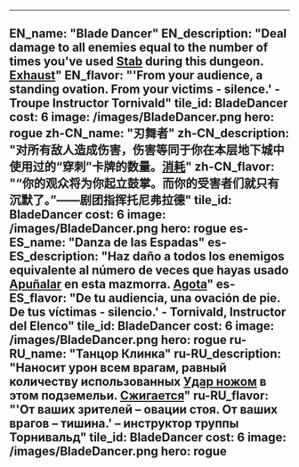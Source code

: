 ---

EN_name: "Blade Dancer"
EN_description: "Deal damage to all enemies equal to the number of times you've used <a href = '../en/abilities#Stab'>Stab</a> during this dungeon. <u>Exhaust</u>"
EN_flavor: "'From your audience, a standing ovation. From your victims - silence.' - Troupe Instructor Tornivald"
tile_id: BladeDancer
cost: 6
image: /images/BladeDancer.png
hero: rogue
zh-CN_name: "刃舞者"
zh-CN_description: "对所有敌人造成伤害，伤害等同于你在本层地下城中使用过的“穿刺”卡牌的数量。<u>消耗</u>"
zh-CN_flavor: "“你的观众将为你起立鼓掌。而你的受害者们就只有沉默了。”——剧团指挥托尼弗拉德"
tile_id: BladeDancer
cost: 6
image: /images/BladeDancer.png
hero: rogue
es-ES_name: "Danza de las Espadas"
es-ES_description: "Haz daño a todos los enemigos equivalente al número de veces que hayas usado <a href = '../es_es/abilities#Stab'>Apuñalar</a> en esta mazmorra. <u>Agota</u>"
es-ES_flavor: "De tu audiencia, una ovación de pie. De tus víctimas - silencio.' - Tornivald, Instructor del Elenco"
tile_id: BladeDancer
cost: 6
image: /images/BladeDancer.png
hero: rogue
ru-RU_name: "Танцор Клинка"
ru-RU_description: "Наносит урон всем врагам, равный количеству использованных <a href = '../ru_ru/abilities#Stab'>Удар ножом</a> в этом подземельи. <u>Сжигается</u>"
ru-RU_flavor: "'От ваших зрителей – овации стоя. От ваших врагов – тишина.' – инструктор труппы Торнивальд"
tile_id: BladeDancer
cost: 6
image: /images/BladeDancer.png
hero: rogue
---